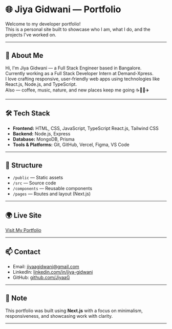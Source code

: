 # 🌐 Jiya Gidwani — Portfolio

Welcome to my developer portfolio!  
This is a personal site built to showcase who I am, what I do, and the projects I've worked on.

---

## 🚀 About Me

Hi, I'm Jiya Gidwani — a Full Stack Engineer based in Bangalore.  
Currently working as a Full Stack Developer Intern at Demand-Xpress.  
I love crafting responsive, user-friendly web apps using technologies like React.js, Node.js, and TypeScript.  
Also — coffee, music, nature, and new places keep me going ☕🎵🌿✈️

---

## 🛠 Tech Stack

- **Frontend:** HTML, CSS, JavaScript, TypeScript React.js, Tailwind CSS  
- **Backend:** Node.js, Express  
- **Database:** MongoDB, Prisma  
- **Tools & Platforms:** Git, GitHub, Vercel, Figma, VS Code

---

## 📂 Structure

- `/public` — Static assets  
- `/src` — Source code  
- `/components` — Reusable components  
- `/pages` — Routes and layout (Next.js)

---

## 🌍 Live Site

[Visit My Portfolio](https://your-portfolio-url.vercel.app)

---

## 📫 Contact

- Email: jiyaagidwani@gmail.com  
- LinkedIn: [linkedin.com/in/jiya-gidwani](https://www.linkedin.com/in/jiya-gidwani-53031b248/)  
- GitHub: [github.com/JiyaaG](https://github.com/JiyaaG)

---

## 📌 Note

This portfolio was built using **Next.js** with a focus on minimalism, responsiveness, and showcasing work with clarity.

---

